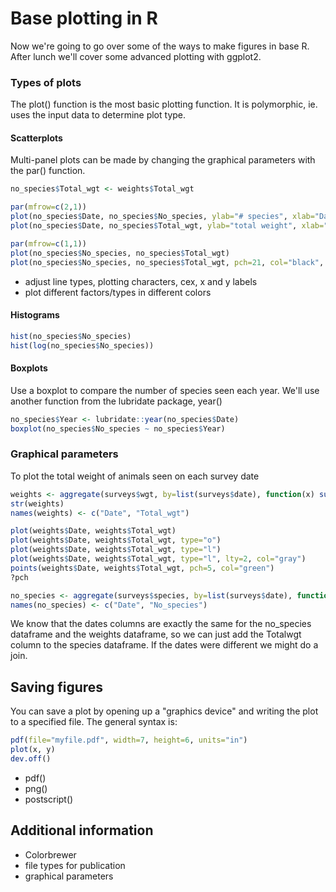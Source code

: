 Base plotting in R
======================================

Now we're going to go over some of the ways to make figures in base R. After lunch we'll cover some advanced plotting with ggplot2.

### Types of plots

The plot() function is the most basic plotting function. It is polymorphic, ie. uses the input data to determine plot type. 

#### Scatterplots

Multi-panel plots can be made by changing the graphical parameters with the par() function. 

``` r
no_species$Total_wgt <- weights$Total_wgt

par(mfrow=c(2,1))
plot(no_species$Date, no_species$No_species, ylab="# species", xlab="Date")
plot(no_species$Date, no_species$Total_wgt, ylab="total weight", xlab="Date")
``` 

``` r
par(mfrow=c(1,1))
plot(no_species$No_species, no_species$Total_wgt)
plot(no_species$No_species, no_species$Total_wgt, pch=21, col="black", bg="red")
``` 

* adjust line types, plotting characters, cex, x and y labels
* plot different factors/types in different colors

#### Histograms

``` r
hist(no_species$No_species)
hist(log(no_species$No_species))
``` 

#### Boxplots

Use a boxplot to compare the number of species seen each year. We'll use another function from the lubridate package, year()

``` r
no_species$Year <- lubridate::year(no_species$Date)
boxplot(no_species$No_species ~ no_species$Year)
``` 

### Graphical parameters



To plot the total weight of animals seen on each survey date

``` r
weights <- aggregate(surveys$wgt, by=list(surveys$date), function(x) sum(x, na.rm=TRUE))
str(weights)
names(weights) <- c("Date", "Total_wgt")

plot(weights$Date, weights$Total_wgt)
plot(weights$Date, weights$Total_wgt, type="o")
plot(weights$Date, weights$Total_wgt, type="l")
plot(weights$Date, weights$Total_wgt, type="l", lty=2, col="gray")
points(weights$Date, weights$Total_wgt, pch=5, col="green")
?pch
``` 

``` r
no_species <- aggregate(surveys$species, by=list(surveys$date), function(x) length(x))
names(no_species) <- c("Date", "No_species")
``` 

We know that the dates columns are exactly the same for the no_species dataframe and the weights dataframe, so we can just add the Totalwgt column to the species dataframe. If the dates were different we might do a join.


## Saving figures

You can save a plot by opening up a "graphics device" and writing the plot to a specified file. The general syntax is:

```r
pdf(file="myfile.pdf", width=7, height=6, units="in")
plot(x, y)
dev.off()
```

* pdf()
* png()
* postscript()

Additional information
----------------------

* Colorbrewer
* file types for publication
* graphical parameters